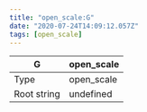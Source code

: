 ```yaml
---
title: "open_scale:G"
date: "2020-07-24T14:09:12.057Z"
tags: [open_scale]
---
```


|G|open_scale|
|---|---|
|Type|open_scale|
|Root string|undefined|

